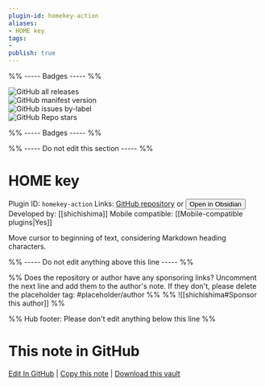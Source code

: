 ```yaml
---
plugin-id: homekey-action
aliases:
- HOME key
tags: 
- 
publish: true
---
```


%% ----- Badges ----- %%

![GitHub all releases](https://img.shields.io/github/downloads/shichishima/obsidian-homekey-plugin/total?color=573E7A&logo=github&style=for-the-badge)   
![GitHub manifest version](https://img.shields.io/github/manifest-json/v/shichishima/obsidian-homekey-plugin?color=573E7A&logo=github&style=for-the-badge)   
![GitHub issues by-label](https://img.shields.io/github/issues/shichishima/obsidian-homekey-plugin/help%20wanted?color=573E7A&logo=github&style=for-the-badge)   
![GitHub Repo stars](https://img.shields.io/github/stars/shichishima/obsidian-homekey-plugin?color=573E7A&logo=github&style=for-the-badge)

%% ----- Badges ----- %%

%% ----- Do not edit this section ----- %%

# HOME key

Plugin ID: `homekey-action`
Links: [GitHub repository](https://github.com/shichishima/obsidian-homekey-plugin) or [<button id=HH>Open in Obsidian</button>](obsidian://show-plugin?id=homekey-action)
Developed by: [[shichishima]]
Mobile compatible: [[Mobile-compatible plugins|Yes]]

Move cursor to beginning of text, considering Markdown heading characters.

%% ----- Do not edit anything above this line ----- %% 

%% Does the repository or author have any sponsoring links? Uncomment the next line and add them to the author's note. If they don't, please delete the placeholder tag: #placeholder/author %%
%% ![[shichishima#Sponsor this author]] %%

%% Hub footer: Please don't edit anything below this line %%

# This note in GitHub

<span class="git-footer">[Edit In GitHub](https://github.dev/obsidian-community/obsidian-hub/blob/main/02%20-%20Community%20Expansions/02.05%20All%20Community%20Expansions/Plugins/homekey-action.md "git-hub-edit-note") | [Copy this note](https://raw.githubusercontent.com/obsidian-community/obsidian-hub/main/02%20-%20Community%20Expansions/02.05%20All%20Community%20Expansions/Plugins/homekey-action.md "git-hub-copy-note") | [Download this vault](https://github.com/obsidian-community/obsidian-hub/archive/refs/heads/main.zip "git-hub-download-vault") </span>
